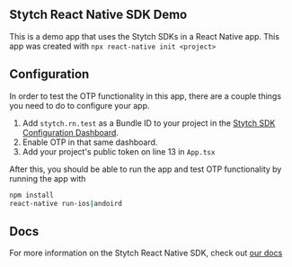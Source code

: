 ## Stytch React Native SDK Demo

This is a demo app that uses the Stytch SDKs in a React Native app.  This app was created with `npx react-native init <project>`

## Configuration

In order to test the OTP functionality in this app, there are a couple things you need to do to configure your app.

 1. Add `stytch.rn.test` as a Bundle ID to your project in the [Stytch SDK Configuration Dashboard](https://stytch.com/dashboard/sdk-configuration).
 2. Enable OTP in that same dashboard.
 3. Add your project's public token on line 13 in `App.tsx`

 After this, you should be able to run the app and test OTP functionality by running the app with 
 ```bash
 npm install
 react-native run-ios|andoird
 ```

 ## Docs

 For more information on the Stytch React Native SDK, check out [our docs](https://stytch.com/docs/sdks/react-native-sdk)
